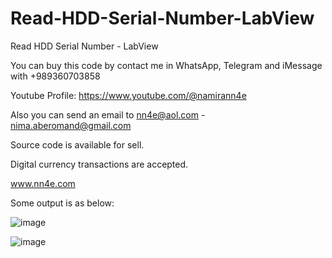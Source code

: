 # Read-HDD-Serial-Number-LabView
Read HDD Serial Number - LabView

You can buy this code by contact me in WhatsApp, Telegram and iMessage with +989360703858

Youtube Profile: https://www.youtube.com/@namirann4e

Also you can send an email to nn4e@aol.com - nima.aberomand@gmail.com

Source code is available for sell.

Digital currency transactions are accepted.

www.nn4e.com

Some output is as below:

![image](https://github.com/user-attachments/assets/0e90af06-fedf-4c04-a713-a28b849cda8b)

![image](https://github.com/user-attachments/assets/19797b63-0ac0-44de-9f26-1feb942fdaef)
